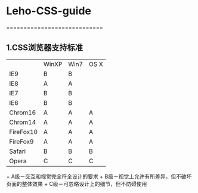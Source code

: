 # Leho-CSS-guide #
============================
## 1.CSS浏览器支持标准 ##
<table>
  <tr>
    <td></td>
    <td>WinXP</td>
    <td>Win7</td>
    <td>OS X</td>
  </tr>
  <tr>
    <td>IE9</td>
    <td>B</td>
    <td>B</td>
    <td></td>
  </tr>
  <tr>
    <td>IE8</td>
    <td>A</td>
    <td>A</td>
    <td></td>
  </tr>
  <tr>
    <td>IE7</td>
    <td>B</td>
    <td>B</td>
    <td></td>
  </tr>
  <tr>
    <td>IE6</td>
    <td>B</td>
    <td>B</td>
    <td></td>
  </tr>
  <tr>
    <td>Chrom16</td>
    <td>A</td>
    <td>A</td>
    <td>A</td>
  </tr>
  <tr>
    <td>Chrom14</td>
    <td>A</td>
    <td>A</td>
    <td>A</td>
  </tr>
  <tr>
    <td>FireFox10</td>
    <td>A</td>
    <td>A</td>
    <td>A</td>
  </tr>
  <tr>
    <td>FireFox9</td>
    <td>A</td>
    <td>A</td>
    <td>A</td>
  </tr>
  <tr>
    <td>Safari</td>
    <td>B</td>
    <td>B</td>
    <td>B</td>
  </tr>
  <tr>
    <td>Opera</td>
    <td>C</td>
    <td>C</td>
    <td>C</td>
  </tr>
</table>
+ A级－交互和视觉完全符全设计的要求</li>
+ B级－视觉上允许有所差异，但不破坏页面的整体效果</li>
+ C级－可忽略设计上的细节，但不防碍使用</li>
